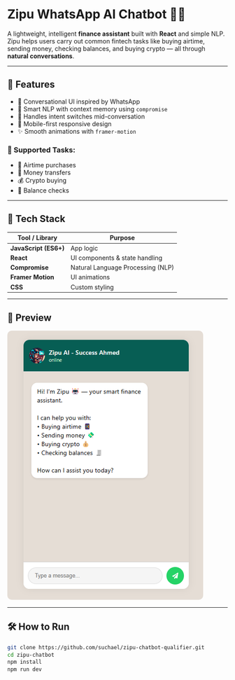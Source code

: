 # Zipu WhatsApp AI Chatbot 💬🤖

A lightweight, intelligent **finance assistant** built with **React** and simple NLP. Zipu helps users carry out common fintech tasks like buying airtime, sending money, checking balances, and buying crypto — all through **natural conversations**.

---

## 🚀 Features

- 💬 Conversational UI inspired by WhatsApp
- 🧠 Smart NLP with context memory using `compromise`
- 🔁 Handles intent switches mid-conversation
- 📱 Mobile-first responsive design
- ✨ Smooth animations with `framer-motion`

### 🔧 Supported Tasks:
- 📱 Airtime purchases  
- 💸 Money transfers  
- 💰 Crypto buying  
- 🧾 Balance checks  

---

## 🧰 Tech Stack

| Tool / Library     | Purpose                          |
|--------------------|----------------------------------|
| **JavaScript (ES6+)** | App logic                      |
| **React**          | UI components & state handling   |
| **Compromise**     | Natural Language Processing (NLP) |
| **Framer Motion**  | UI animations                    |
| **CSS**            | Custom styling                   |

---

## 📸 Preview

<img src="./public/Screenshot (171).png" alt="Zipu Chatbot Screenshot" style="width=300; border-radius: 10px;" />

---

## 🛠️ How to Run

```bash
git clone https://github.com/suchael/zipu-chatbot-qualifier.git
cd zipu-chatbot
npm install
npm run dev
